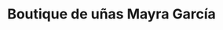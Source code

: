 ---
title: "Boutique de uñas Mayra García"
url: /dosquebradas/boutique-de-unas-mayra-garcia/
shop: cosméticos
---